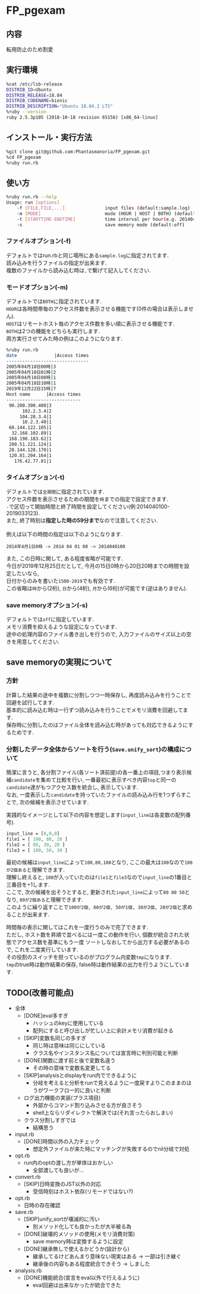 # FP_pgexam

## 内容

転用防止のため割愛

## 実行環境

```sh
%cat /etc/lsb-release
DISTRIB_ID=Ubuntu
DISTRIB_RELEASE=18.04
DISTRIB_CODENAME=bionic
DISTRIB_DESCRIPTION="Ubuntu 18.04.2 LTS"
%ruby --version
ruby 2.5.3p105 (2018-10-18 revision 65156) [x86_64-linux]
```

## インストール・実行方法

```sh
%git clone git@github.com:Phantasmanoria/FP_pgexam.git
%cd FP_pgexam 
%ruby run.rb
```

## 使い方

```sh
%ruby run.rb --help
Usage: run [options]
    -f [FILE,FILE,...]               input files (default:sample.log)
    -m [MODE]                        mode (HOUR | HOST | BOTH) (default:BOTH)
    -t [STARTTIME-ENDTIME]           time interval per hour(e.g. 2014040100-2019033123)(def:all)
    -s                               save memory mode (default:off)
```

### ファイルオプション(-f)

デフォルトではrun.rbと同じ場所にある`sample.log`に指定されてます.  
読み込みを行うファイルの指定が出来ます.  
複数のファイルから読み込む時は`,`で繋げて記入してください.  

### モードオプション(-m)

デフォルトでは`BOTH`に指定されています.  
`HOUR`は各時間帯毎のアクセス件数を表示させる機能です(0件の場合は表示しません).  
`HOST`はリモートホスト毎のアクセス件数を多い順に表示させる機能です.  
`BOTH`は2つの機能をどちらも実行します.  
両方実行させてみた時の例はこのようになります. 

```sh
%ruby run.rb
date              |Access times
-------------------------------
2005年04月18日00時|3
2005年04月18日01時|2
2005年04月18日08時|1
2005年04月18日10時|1
2019年12月22日15時|7
Host name      |Access times
----------------------------
 90.200.300.400|3
      102.2.3.4|2
     104.28.3.4|1
      10.2.3.40|1
 60.144.122.105|1
  32.168.102.89|1
 168.198.183.62|1
 200.51.221.124|1
 28.144.128.170|1
 120.81.204.164|1
   176.42.77.81|1
```


### タイムオプション(-t)

デフォルトでは`全期間`に指定されています.  
アクセス件数を表示させるための期間を`時`までの指定で設定できます.  
`-`で区切って開始時間と終了時間を設定してください(例:2014040100-2019033123).  
また, 終了時刻は**指定した時の59分まで**なので注意してください.  
<br>
例えば以下の時間の指定は以下のようになります.  

```
2014年4月1日0時 -> 2014 04 01 00 -> 2014040100
```

また, この日時に関して, ある程度省略が可能です.  
今日が2019年12月25日だとして, 今月の15日0時から20日20時までの時間を設定したいなら,  
日付からのみを書いた`1500-2019`でも有効です.  
この省略は`時`から(2桁), `日`から(4桁), `月`から(6桁)が可能です(逆はありません).  

### save memoryオプション(-s)

デフォルトでは`off`に指定しています.  
メモリ消費を抑えるような設定になっています.  
途中の処理内容のファイル書き出しを行うので, 入力ファイルのサイズ以上の空きを用意してください.  


## save memoryの実現について

### 方針

計算した結果の途中を複数に分割しつつ一時保存し, 再度読み込みを行うことで回避を試行してます.  
基本的に読み込む時は一行ずつ読み込みを行うことでメモリ消費を回避してます.  
保存時に分割したのはファイル全体を読み込む時があっても対応できるようにするためです.  

### 分割したデータ全体からソートを行う(`Save.unify_sort`)の構成について

簡潔に言うと, 各分割ファイル(各ソート済前提)の各一番上の項目,つまり表示候補`candidate`を集めて比較を行い,
一番最初に表示すべき内容`top`と同一の`candidate`達がもつアクセス数を統合し, 表示しています.  
なお, 一度表示した`candidate`を持っていたファイルの読み込み行を1つずらすことで, 次の候補を表示させています.  

実践的なイメージとして以下の内容を想定します(`input_line`は各変数の配列番号).  

``` perl
input_line = [0,0,0]
file1 = [ 100, 80, 20 ]
file2 = [ 80, 30, 20 ]
file3 = [ 100, 50, 30 ]
```

最初の候補は`input_line`によって`100,80,100`となり, ここの最大は`100`なので`100が2個ある`と理解できます.  
理解し終えると, `100`が入っていたのは`file1`と`file3`なので`input_line`の1番目と三番目を+1します.  
ここで, 次の候補を出そうとすると, 更新された`input_line`によって`80 80 50`となり, `80が2個ある`と理解できます.  
このように繰り返すことで`100が2個, 80が2個, 50が1個, 30が2個, 20が2個`と求めることが出来ます.  

時間毎の表示に関してはこれを一度行うのみで完了できます.  
ただし, ホスト数を昇順で並べるには一度この動作を行い, 個数が統合された状態でアクセス数を基準にもう一度
ソートしなおしてから出力する必要があるので, これを二度実行しています.  
その役割のスイッチを担っているのがプログラム内変数`tmp`になります.  
`tmp`のtrue時は動作結果の保存, false時は動作結果の出力を行うようにしています.  

## TODO(改善可能点)

- 全体
  - [DONE]eval多すぎ
	- ハッシュのkeyに使用している
	- 配列にすると呼び出しが忙しい上に余計メモリ消費が起きる
  - [SKIP]変数名同じの多すぎ
	- 同じ時は意味は同じにしている
	- クラス名やインスタンス名については宣言時に判別可能と判断
  - [DONE]関数に渡す前と後で変数名違う
	- その時の意味で変数名変更してる
  - [SKIP]analysisとdisplayをrun内でできるように
    - 分岐を考えると分析をrunで見えるように一度戻すよりこのままのほうがワークフロー的に良いと判断
  - ログ出力機能の実装(プラス項目)
	- 外部からコマンド割り込みさせる方が良さそう
	- shell上ならリダイレクトで解決では(それ言ったらおしまい)
  - クラス分割しすぎでは
    - 結構思う
- input.rb
  - [DONE]時間以外の入力チェック
    - 想定外ファイルが来た時にマッチングが失敗するのでnil分岐で対処
- opt.rb
  - run内のoptの渡し方が単体はおかしい
    - 全部渡しても良いが...
- convert.rb
  - [SKIP]日時変換のJST以外の対応
	- 受信時刻はホスト依存(リモードではない?)
- opt.rb
  - 日時の存在確認
- save.rb
  - [SKIP]unify_sortが壊滅的に汚い
	- 別メソッド化しても良かったが大半被る為
  - [DONE]破壊的メソッドの使用(メモリ消費対策)
	- save memory時は変換するように設定
  - [DONE]継承無しで使えるかどうか(設計から)
	- 継承してるけどあんまり意味ない現実はある -> 一部は引き継ぐ
	- 継承後の内容もある程度統合できそう -> しました
- analysis.rb
  - [DONE]機能統合(宣言をeval以外で行えるように)
	- eval回避は出来なかったが統合できた
  

